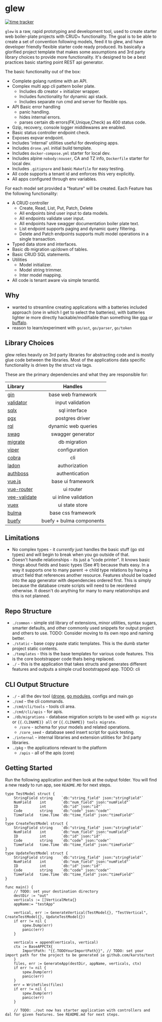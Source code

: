 # glew
[![time tracker](https://wakatime.com/badge/github/karsto/glew.svg)](https://wakatime.com/badge/github/karsto/glew)

`glew` is a raw, rapid prototyping and development tool, used to create starter web boiler-plate projects with CRUD+ functionality. The goal is to be able to create a set of convention following models, feed it to glew, and have developer friendly flexible starter code ready produced. Its basically a glorified project template that makes some assumptions and 3rd party library choices to provide more functionality. It's designed to be a best practices basic starting point REST api generator.

The basic functionality out of the box:

* Complete golang runtime with an API.
* Complex multi app cli pattern boiler plate.
  * Includes db creator + initializer wrapper.
  * Includes functionality for dynamic api stack.
  * Includes separate run cmd and server for flexible ops.
* API Basic error handling
  * panic handling.
  * hides internal errors.
  * parses certain db errors(FK,Unique,Check) as 400 status code.
* Gzip, recovery, console logger middlewares are enabled.
* Basic status controller endpoint check.
* Exposes expvar endpoint.
* Includes 'internal' utilities useful for developing apps.
* Includes `drone.yml` initial build template.
* Includes `docker-compose.yml` starter for local dev.
* Includes alpine `nobody:nouser`, CA and TZ info, `Dockerfile` starter for local dev.
* Includes `.gitignore` and basic `Makefile` for easy testing.
* All code supports a tenant id and enforces this very explicitly.
* All apps configured through env variables.

For each model set provided a "feature" will be created. Each Feature has the following functionality:

* A CRUD controller
  * Create, Read, List, Put, Patch, Delete
  * All endpoints bind user input to data models.
  * All endpoints validate user input.
  * All endpoints have swagger documentation boiler plate text.
  * List endpoint supports paging and dynamic query filtering.
  * Delete and Patch endpoints supports multi model operations in a single transaction.
* Typed data store and interfaces.
* Basic db migration up/down of tables.
* Basic CRUD SQL statements.
* Utilities
  * Model initializer.
  * Model string trimmer.
  * Inter model mapping.
* All code is tenant aware via simple tenantId.

## Why

* wanted to streamline creating applications with a batteries included approach (one in which I get to select the batteries), with batteries lighter ie more directly hackable/modifiable than something like [goa](https://github.com/goadesign/goa) or [buffalo](https://gobuffalo.io/en/).
* reason to learn/experiment with `go/ast`, `go/parser`, `go/token`

## Library Choices

glew relies heavily on 3rd party libraries for abstracting code and is mostly glue code between the libraries. Most of the applications data specific functionality is driven by the struct via tags.

These are the primary dependencies and what they are responsible for:

| Library                                                 |         Handles          |
| :------------------------------------------------------ | :----------------------: |
| [gin](https://github.com/gin-gonic/gin)                 |    base web framework    |
| [validator](https://github.com/go-playground/validator) |     input validation     |
| [sqlx](https://github.com/jmoiron/sqlx)                 |      sql interface       |
| [pgx](https://github.com/jackc/pgx)                     |     postgres driver      |
| [rql](https://github.com/a8m/rql)                       |   dynamic web queries    |
| [swag](https://github.com/swaggo/swag)                  |    swagger generator     |
| [migrate](https://github.com/golang-migrate/migrate)    |       db migration       |
| [viper](https://github.com/spf13/viper)                 |      configuration       |
| [cobra](https://github.com/spf13/cobra)                 |           cli            |
| [ladon](https://github.com/ory/ladon)                   |      authorization       |
| [authboss](https://github.com/volatiletech/authboss)    |      authentication      |
| [vue.js](https://github.com/go-playground/validator)    |    base ui framework     |
| [vue-router](https://github.com/vuejs/vue-router)       |    ui router                |
|[vee-validate](https://github.com/logaretm/vee-validate)| ui inline validation |
| [vuex](https://github.com/vuejs/vuex)                   |    ui state store           |
| [bulma](https://bulma.io/)                              |    base css framework    |
| [buefy](https://buefy.org/)                             | buefy + bulma components |

## Limitations

* No complex types - it *currently* just handles the basic stuff (go std types) and will begin to break when you go outside of that.
* Doesn't handle relationships - its just a "code printer". It knows basic things about fields and basic types (See #1) because thats easy. In a way it supports one to many parent -> child type relations by having a struct field that references another resource. Features should be loaded into the app generator with dependencies ordered first. This is simply because the database create scripts will need to be reordered otherwise. It doesn't do anything for many to many relationships and this is not planned.

## Repo Structure

* `./common` - simple std library of extensions, minor utilities, syntax sugars, smarter defaults, and other commonly used snippets for output project and others to use. TODO: Consider moving to its own repo and naming better.
* `./static` - base copy paste static templates. This is the dumb starter project static contents.
* `./templates` - this is the base templates for various code features. This is the core bootstrapper code thats being replaced.
* `./` - this is the application that takes structs and generates different features and outputs a simple crud bootstrapped app. TODO: cli

## CLI Output Structure

* `./` - all the dev tool ([drone](https://drone.io/), [go modules](https://blog.golang.org/using-go-modules), configs and main.go
* `./cmd` - the cli commands.
* `./cmd/cli/tools` - tools cli area.
* `./cmd/cli/apis` - for apis.
* `./db/migrations` - database migration scripts to be used with `go migrate` or `{{.CLINAME}} all` or `{{.CLINAME}} tools migrate`.
  * `/core` - schema for your models and related operations.
  * `/core_seed` - database seed insert script for quick testing.
* `./internal` - internal libraries and extension utilities for 3rd party libraries.
* `./pkg` - the applications relevant to the platform
  * `/apis` - all of the apis (core)

## Getting Started

Run the following application and then look at the output folder. You will find a new ready to run app, see `README.MD` for next steps.

```golang
type TestModel struct {
	StringField string    `db:"string_field" json:"stringField"`
	NumField    int       `db:"num_field" json:"numField"`
	ID          int       `db:"id" json:"id"`
	Code        string    `db:"code" json:"code"`
	TimeField   time.Time `db:"time_field" json:"timeField"`
}
type CreateTestModel struct {
	StringField string    `db:"string_field" json:"stringField"`
	NumField    int       `db:"num_field" json:"numField"`
	ID          int       `db:"id" json:"id"`
	Code        string    `db:"code" json:"code"`
	TimeField   time.Time `db:"time_field" json:"timeField"`
}
type UpdateTestModel struct {
	StringField string    `db:"string_field" json:"stringField"`
	NumField    int       `db:"num_field" json:"numField"`
	ID          int       `db:"id" json:"id"`
	Code        string    `db:"code" json:"code"`
	TimeField   time.Time `db:"time_field" json:"timeField"`
}

func main() {
    // TODO: set your destination directory
	destDir := "out"
	verticals := []VerticalMeta{}
    appName:= "testApp"

	vertical, err := GenerateVertical(TestModel{}, "TestVertical", CreateTestModel{}, UpdateTestModel{})
	if err != nil {
		spew.Dump(err)
		panic(err)
	}

	verticals = append(verticals, vertical)
	ctx := BaseAPPCTX{
		ImportPath: "{{.TODOYourImportPath}}", // TODO: set your import path for the project to be generated ie github.com/karsto/test
	}
	files, err := GenerateApp(destDir, appName, verticals, ctx)
	if err != nil {
		spew.Dump(err)
		panic(err)
	}
	err = WriteFiles(files)
	if err != nil {
		spew.Dump(err)
		panic(err)
    }

    // TODO: ./out now has starter application with controllers and dal for given features. See README.md for next steps.
```
